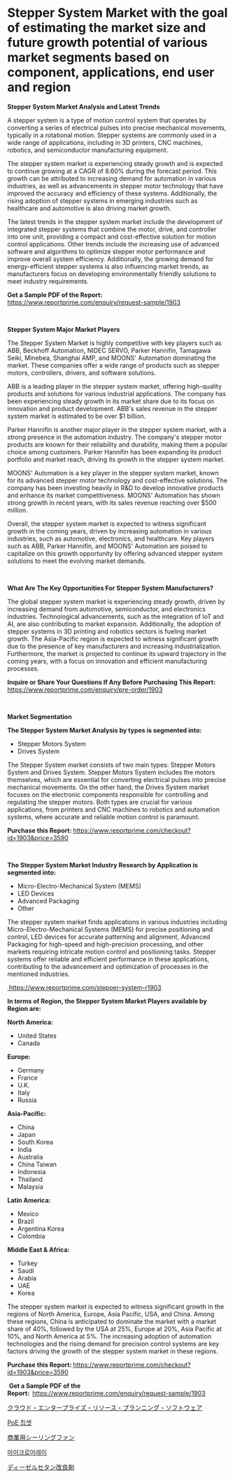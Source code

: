 <p><h1>Stepper System Market with the goal of estimating the market size and future growth potential of various market segments based on component, applications, end user and region</h1></p><p><strong>Stepper System Market Analysis and Latest Trends</strong></p>
<p><p>A stepper system is a type of motion control system that operates by converting a series of electrical pulses into precise mechanical movements, typically in a rotational motion. Stepper systems are commonly used in a wide range of applications, including in 3D printers, CNC machines, robotics, and semiconductor manufacturing equipment.</p><p>The stepper system market is experiencing steady growth and is expected to continue growing at a CAGR of 8.60% during the forecast period. This growth can be attributed to increasing demand for automation in various industries, as well as advancements in stepper motor technology that have improved the accuracy and efficiency of these systems. Additionally, the rising adoption of stepper systems in emerging industries such as healthcare and automotive is also driving market growth.</p><p>The latest trends in the stepper system market include the development of integrated stepper systems that combine the motor, drive, and controller into one unit, providing a compact and cost-effective solution for motion control applications. Other trends include the increasing use of advanced software and algorithms to optimize stepper motor performance and improve overall system efficiency. Additionally, the growing demand for energy-efficient stepper systems is also influencing market trends, as manufacturers focus on developing environmentally friendly solutions to meet industry requirements.</p></p>
<p><strong>Get a Sample PDF of the Report:&nbsp;</strong> <a href="https://www.reportprime.com/enquiry/request-sample/1903">https://www.reportprime.com/enquiry/request-sample/1903</a></p>
<p>&nbsp;</p>
<p><strong>Stepper System Major Market Players</strong></p>
<p><p>The Stepper System Market is highly competitive with key players such as ABB, Beckhoff Automation, NIDEC SERVO, Parker Hannifin, Tamagawa Seiki, Minebea, Shanghai AMP, and MOONS' Automation dominating the market. These companies offer a wide range of products such as stepper motors, controllers, drivers, and software solutions.</p><p>ABB is a leading player in the stepper system market, offering high-quality products and solutions for various industrial applications. The company has been experiencing steady growth in its market share due to its focus on innovation and product development. ABB's sales revenue in the stepper system market is estimated to be over $1 billion.</p><p>Parker Hannifin is another major player in the stepper system market, with a strong presence in the automation industry. The company's stepper motor products are known for their reliability and durability, making them a popular choice among customers. Parker Hannifin has been expanding its product portfolio and market reach, driving its growth in the stepper system market.</p><p>MOONS' Automation is a key player in the stepper system market, known for its advanced stepper motor technology and cost-effective solutions. The company has been investing heavily in R&D to develop innovative products and enhance its market competitiveness. MOONS' Automation has shown strong growth in recent years, with its sales revenue reaching over $500 million.</p><p>Overall, the stepper system market is expected to witness significant growth in the coming years, driven by increasing automation in various industries, such as automotive, electronics, and healthcare. Key players such as ABB, Parker Hannifin, and MOONS' Automation are poised to capitalize on this growth opportunity by offering advanced stepper system solutions to meet the evolving market demands.</p></p>
<p>&nbsp;</p>
<p><strong>What Are The Key Opportunities For Stepper System Manufacturers?</strong></p>
<p><p>The global stepper system market is experiencing steady growth, driven by increasing demand from automotive, semiconductor, and electronics industries. Technological advancements, such as the integration of IoT and AI, are also contributing to market expansion. Additionally, the adoption of stepper systems in 3D printing and robotics sectors is fueling market growth. The Asia-Pacific region is expected to witness significant growth due to the presence of key manufacturers and increasing industrialization. Furthermore, the market is projected to continue its upward trajectory in the coming years, with a focus on innovation and efficient manufacturing processes.</p></p>
<p><strong>Inquire or Share Your Questions If Any Before Purchasing This Report:</strong> <a href="https://www.reportprime.com/enquiry/pre-order/1903">https://www.reportprime.com/enquiry/pre-order/1903</a></p>
<p>&nbsp;</p>
<p><strong>Market Segmentation</strong></p>
<p><strong>The Stepper System Market Analysis by types is segmented into:</strong></p>
<p><ul><li>Stepper Motors System</li><li>Drives System</li></ul></p>
<p><p>The Stepper System market consists of two main types: Stepper Motors System and Drives System. Stepper Motors System includes the motors themselves, which are essential for converting electrical pulses into precise mechanical movements. On the other hand, the Drives System market focuses on the electronic components responsible for controlling and regulating the stepper motors. Both types are crucial for various applications, from printers and CNC machines to robotics and automation systems, where accurate and reliable motion control is paramount.</p></p>
<p><strong>Purchase this Report:&nbsp;</strong><a href="https://www.reportprime.com/checkout?id=1903&price=3590">https://www.reportprime.com/checkout?id=1903&price=3590</a></p>
<p>&nbsp;</p>
<p><strong>The Stepper System Market Industry Research by Application is segmented into:</strong></p>
<p><ul><li>Micro-Electro-Mechanical System (MEMS)</li><li>LED Devices</li><li>Advanced Packaging</li><li>Other</li></ul></p>
<p><p>The stepper system market finds applications in various industries including Micro-Electro-Mechanical Systems (MEMS) for precise positioning and control, LED devices for accurate patterning and alignment, Advanced Packaging for high-speed and high-precision processing, and other markets requiring intricate motion control and positioning tasks. Stepper systems offer reliable and efficient performance in these applications, contributing to the advancement and optimization of processes in the mentioned industries.</p></p>
<p><a href="https://www.reportprime.com/stepper-system-r1903">&nbsp;https://www.reportprime.com/stepper-system-r1903</a></p>
<p><strong>In terms of Region, the Stepper System Market Players available by Region are:</strong></p>
<p>
    <p> <strong> North America: </strong>
        <ul>
            <li>United States</li>
            <li>Canada</li>
        </ul>
        </p> 
    <p> <strong> Europe: </strong>
        <ul>
            <li>Germany</li>
            <li>France</li>
            <li>U.K.</li>
            <li>Italy</li>
            <li>Russia</li>
        </ul>
        </p> 
    <p> <strong> Asia-Pacific: </strong>
        <ul>
            <li>China</li>
            <li>Japan</li>
            <li>South Korea</li>
            <li>India</li>
            <li>Australia</li>
            <li>China Taiwan</li>
            <li>Indonesia</li>
            <li>Thailand</li>
            <li>Malaysia</li>
        </ul>
        </p> 
    <p> <strong> Latin America: </strong>
        <ul>
            <li>Mexico</li>
            <li>Brazil</li>
            <li>Argentina Korea</li>
            <li>Colombia</li>
        </ul>
        </p> 
    <p> <strong> Middle East & Africa: </strong>
        <ul>
            <li>Turkey</li>
            <li>Saudi</li>
            <li>Arabia</li>
            <li>UAE</li>
            <li>Korea</li>
        </ul>
    </p>
    </p>
<p><p>The stepper system market is expected to witness significant growth in the regions of North America, Europe, Asia Pacific, USA, and China. Among these regions, China is anticipated to dominate the market with a market share of 40%, followed by the USA at 25%, Europe at 20%, Asia Pacific at 10%, and North America at 5%. The increasing adoption of automation technologies and the rising demand for precision control systems are key factors driving the growth of the stepper system market in these regions.</p></p>
<p><strong>Purchase this Report: </strong><a href="https://www.reportprime.com/checkout?id=1903&price=3590">https://www.reportprime.com/checkout?id=1903&price=3590</a></p>
<p>&nbsp;<strong>Get a Sample PDF of the Report:&nbsp;&nbsp;</strong><a href="https://www.reportprime.com/enquiry/request-sample/1903">https://www.reportprime.com/enquiry/request-sample/1903</a></p>
<p><strong></strong></p>
<p><p><a href="https://github.com/DwightHuels1/Market-Research-Report-List-1/blob/main/295199771685.md">クラウド・エンタープライズ・リソース・プランニング・ソフトウェア</a></p><p><a href="https://medium.com/@ukaszduda1/poe-%EC%B9%A9%EC%85%8B-%EC%8B%9C%EC%9E%A5-%EA%B7%9C%EB%AA%A8-cagr-%ED%8A%B8%EB%A0%8C%EB%93%9C-2024-2030-24224f83edba">PoE 칩셋</a></p><p><a href="https://github.com/tanyaali3/Market-Research-Report-List-1/blob/main/553871071684.md">商業用シーリングファン</a></p><p><a href="https://medium.com/@othaleffler66/%EB%A7%88%EC%9D%B4%ED%81%AC%EB%A1%9C%EC%96%B4%EB%A0%88%EC%9D%B4-%EC%8B%9C%EC%9E%A5-%EC%9C%A0%ED%98%95-%EC%9D%91%EC%9A%A9-%EB%B0%8F-%EC%A7%80%EB%A6%AC%EC%97%90-%EB%8C%80%ED%95%9C-%ED%8F%AC%EA%B4%84%EC%A0%81%EC%9D%B8-%ED%8F%89%EA%B0%80-734505fa08e7">마이크로어레이</a></p><p><a href="https://medium.com/@neilmartin36/%E3%83%87%E3%82%A3%E3%83%BC%E3%82%BC%E3%83%AB%E3%82%BB%E3%82%BF%E3%83%B3%E5%90%91%E4%B8%8A%E5%89%A4%E5%B8%82%E5%A0%B4-%E3%82%BF%E3%82%A4%E3%83%97-%E3%82%A2%E3%83%97%E3%83%AA%E3%82%B1%E3%83%BC%E3%82%B7%E3%83%A7%E3%83%B3-%E5%9C%B0%E7%90%86%E3%81%AB%E3%82%88%E3%82%8B%E5%8C%85%E6%8B%AC%E7%9A%84%E3%81%AA%E8%A9%95%E4%BE%A1-fac69fa2c56b">ディーゼルセタン改良剤</a></p></p>
